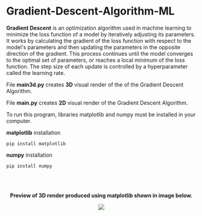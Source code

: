 # Gradient-Descent-Algorithm-ML

**Gradient Descent** is an optimization algorithm used in machine learning to minimize the loss function of a model by iteratively adjusting its parameters. It works by calculating the gradient of the loss function with respect to the model's parameters and then updating the parameters in the opposite direction of the gradient. This process continues until the model converges to the optimal set of parameters, or reaches a local minimum of the loss function. The step size of each update is controlled by a hyperparameter called the learning rate.

File **main3d.py** creates **3D** visual render of the of the Gradient Descent Algorithm.

File **main.py** creates **2D** visual render of the Gradient Descent Algorithm.

To run this program, libraries matplotlib and numpy must be installed in your computer. 

**matplotlib** installation
```
pip install matplotlib
```
**numpy** installation
```
pip install numpy
```
<br>
<br>

<p align="center">
  <b>Preview of 3D render produced using matplotlib shown in image below.</b>
</p>

<p align="center">
  <img src="https://github.com/user-attachments/assets/e84ad1a9-1b72-4089-94e8-a0e5aa133467" />
</p>

